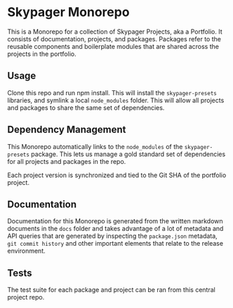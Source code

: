 # Skypager Monorepo

This is a Monorepo for a collection of Skypager Projects,
aka a Portfolio.  It consists of documentation, projects,
and packages.  Packages refer to the reusable components and
boilerplate modules that are shared across the projects in
the portfolio.

## Usage

Clone this repo and run npm install. This will install the
`skypager-presets` libraries, and symlink a local
`node_modules` folder.  This will allow all projects and
packages to share the same set of dependencies.

## Dependency Management

This Monorepo automatically links to the `node_modules` of
the `skypager-presets` package.  This lets us manage a gold
standard set of dependencies for all projects and packages
in the repo.  

Each project version is synchronized and tied to the Git SHA
of the portfolio project.

## Documentation

Documentation for this Monorepo is generated from the
written markdown documents in the `docs` folder and takes
advantage of a lot of metadata and API queries that are
generated by inspecting the `package.json` metadata, `git
commit history` and other important elements that relate to
the release environment.

## Tests

The test suite for each package and project can be ran from
this central project repo.
